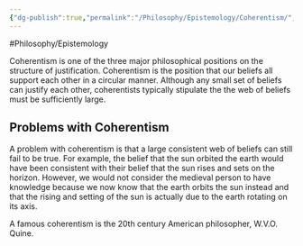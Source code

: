 ```yaml
---
{"dg-publish":true,"permalink":"/Philosophy/Epistemology/Coherentism/","created":"2024-07-07T02:45:01.868-04:00","updated":"2024-11-11T00:13:55.041-05:00"}
---
```



#Philosophy/Epistemology 

Coherentism is one of the three major philosophical positions on the structure of justification. Coherentism is the position that our beliefs all support each other in a circular manner. Although any small set of beliefs can justify each other, coherentists typically stipulate the the web of beliefs must be sufficiently large.

## Problems with Coherentism

A problem with coherentism is that a large consistent web of beliefs can still fail to be true. For example, the belief that the sun orbited the earth would have been consistent with their belief that the sun rises and sets on the horizon. However, we would not consider the medieval person to have knowledge because we now know that the earth orbits the sun instead and that the rising and setting of the sun is actually due to the earth rotating on its axis. 

A famous coherentism is the 20th century American philosopher, W.V.O. Quine.

